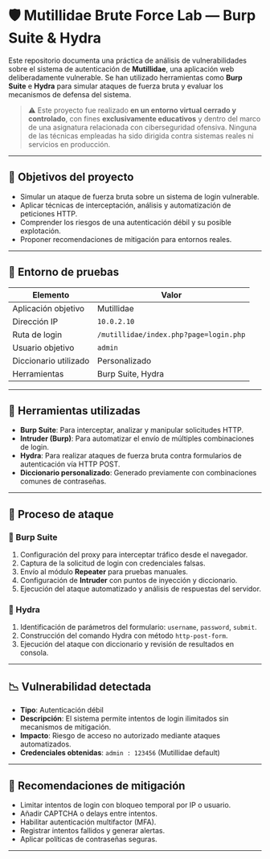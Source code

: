 
# 🛡️ Mutillidae Brute Force Lab — Burp Suite & Hydra

Este repositorio documenta una práctica de análisis de vulnerabilidades sobre el sistema de autenticación de **Mutillidae**, una aplicación web deliberadamente vulnerable. Se han utilizado herramientas como **Burp Suite** e **Hydra** para simular ataques de fuerza bruta y evaluar los mecanismos de defensa del sistema.

> ⚠️ Este proyecto fue realizado **en un entorno virtual cerrado y controlado**, con fines **exclusivamente educativos** y dentro del marco de una asignatura relacionada con ciberseguridad ofensiva. Ninguna de las técnicas empleadas ha sido dirigida contra sistemas reales ni servicios en producción.

---

## 🎯 Objetivos del proyecto

- Simular un ataque de fuerza bruta sobre un sistema de login vulnerable.
- Aplicar técnicas de interceptación, análisis y automatización de peticiones HTTP.
- Comprender los riesgos de una autenticación débil y su posible explotación.
- Proponer recomendaciones de mitigación para entornos reales.

---

## 🧪 Entorno de pruebas

| Elemento              | Valor                              |
|-----------------------|-------------------------------------|
| Aplicación objetivo   | Mutillidae                          |
| Dirección IP          | `10.0.2.10`                         |
| Ruta de login         | `/mutillidae/index.php?page=login.php` |
| Usuario objetivo      | `admin`                             |
| Diccionario utilizado | Personalizado                       |
| Herramientas          | Burp Suite, Hydra                   |

---

## 🧰 Herramientas utilizadas

- **Burp Suite**: Para interceptar, analizar y manipular solicitudes HTTP.
- **Intruder (Burp)**: Para automatizar el envío de múltiples combinaciones de login.
- **Hydra**: Para realizar ataques de fuerza bruta contra formularios de autenticación vía HTTP POST.
- **Diccionario personalizado**: Generado previamente con combinaciones comunes de contraseñas.

---

## 🔄 Proceso de ataque

### 🔸 Burp Suite

1. Configuración del proxy para interceptar tráfico desde el navegador.
2. Captura de la solicitud de login con credenciales falsas.
3. Envío al módulo **Repeater** para pruebas manuales.
4. Configuración de **Intruder** con puntos de inyección y diccionario.
5. Ejecución del ataque automatizado y análisis de respuestas del servidor.

### 🔸 Hydra

1. Identificación de parámetros del formulario: `username`, `password`, `submit`.
2. Construcción del comando Hydra con método `http-post-form`.
3. Ejecución del ataque con diccionario y revisión de resultados en consola.

---

## 📉 Vulnerabilidad detectada

- **Tipo**: Autenticación débil
- **Descripción**: El sistema permite intentos de login ilimitados sin mecanismos de mitigación.
- **Impacto**: Riesgo de acceso no autorizado mediante ataques automatizados.
- **Credenciales obtenidas**: `admin : 123456` (Mutillidae default)

---

## 🔐 Recomendaciones de mitigación

- Limitar intentos de login con bloqueo temporal por IP o usuario.
- Añadir CAPTCHA o delays entre intentos.
- Habilitar autenticación multifactor (MFA).
- Registrar intentos fallidos y generar alertas.
- Aplicar políticas de contraseñas seguras.

---
